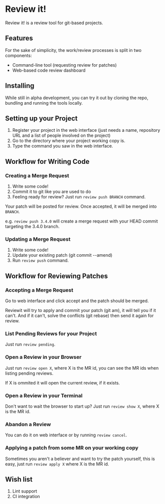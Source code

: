 # Review it!

Review it! is a review tool for git-based projects.

## Features

For the sake of simplicity, the work/review processes is split in two components:

- Command-line tool (requesting review for patches)
- Web-based code review dashboard

## Installing

While still in alpha development, you can try it out by cloning the repo, bundling and running the tools locally.

## Setting up your Project

1. Register your project in the web interface (just needs a name, repository URL and a list of people involved on the project)
2. Go to the directory where your project working copy is.
3. Type the command you saw in the web interface.

## Workflow for Writing Code

### Creating a Merge Request

1. Write some code!
2. Commit it to git like you are used to do
3. Feeling ready for review? Just run `review push BRANCH` command.

Your patch will be posted for review. Once accepted, it will be merged into ``BRANCH``.

e.g. `review push 3.4.0` will create a merge request with your HEAD commit targeting the 3.4.0 branch.

### Updating a Merge Request

1. Write some code!
2. Update your existing patch (git commit --amend)
3. Run `review push` command.

## Workflow for Reviewing Patches

### Accepting a Merge Request

Go to web interface and click accept and the patch should be merged.

Reviewit will try to apply and commit your patch (git am), it will tell you if it can't. And if it can't, solve the conflicts (git rebase) then send it again for review.

### List Pending Reviews for your Project

Just run `review pending`.

### Open a Review in your Browser

Just run `review open X`, where X is the MR id, you can see the MR ids when listing pending reviews. 

If X is ommited it will open the current review, if it exists.

### Open a Review in your Terminal

Don't want to wait the browser to start up? Just run `review show X`, where X is the MR id.

### Abandon a Review

You can do it on web interface or by running `review cancel`.

### Applying a patch from some MR on your working copy

Sometimes you aren't a believer and want to try the patch yourself, this is easy, just run `review apply X` where X is the MR id.

## Wish list

1. Lint support
2. CI integration


